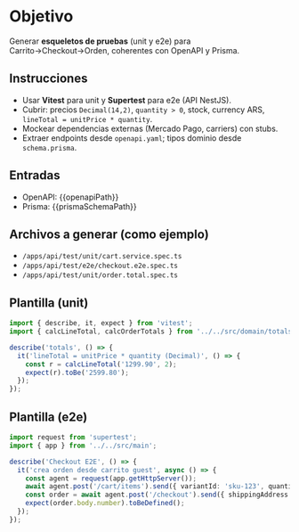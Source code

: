 # Objetivo
Generar **esqueletos de pruebas** (unit y e2e) para Carrito→Checkout→Orden, coherentes con OpenAPI y Prisma.

## Instrucciones
- Usar **Vitest** para unit y **Supertest** para e2e (API NestJS).
- Cubrir: precios `Decimal(14,2)`, `quantity > 0`, stock, currency ARS, `lineTotal = unitPrice * quantity`.
- Mockear dependencias externas (Mercado Pago, carriers) con stubs.
- Extraer endpoints desde `openapi.yaml`; tipos dominio desde `schema.prisma`.

## Entradas
- OpenAPI: {{openapiPath}}
- Prisma: {{prismaSchemaPath}}

## Archivos a generar (como ejemplo)
- `/apps/api/test/unit/cart.service.spec.ts`
- `/apps/api/test/e2e/checkout.e2e.spec.ts`
- `/apps/api/test/unit/order.total.spec.ts`

## Plantilla (unit)
```ts
import { describe, it, expect } from 'vitest';
import { calcLineTotal, calcOrderTotals } from '../../src/domain/totals';

describe('totals', () => {
  it('lineTotal = unitPrice * quantity (Decimal)', () => {
    const r = calcLineTotal('1299.90', 2);
    expect(r).toBe('2599.80');
  });
});
```

## Plantilla (e2e)
```ts
import request from 'supertest';
import { app } from '../../src/main';

describe('Checkout E2E', () => {
  it('crea orden desde carrito guest', async () => {
    const agent = request(app.getHttpServer());
    await agent.post('/cart/items').send({ variantId: 'sku-123', quantity: 2 }).expect(201);
    const order = await agent.post('/checkout').send({ shippingAddress: {/*…*/} }).expect(201);
    expect(order.body.number).toBeDefined();
  });
});
```
